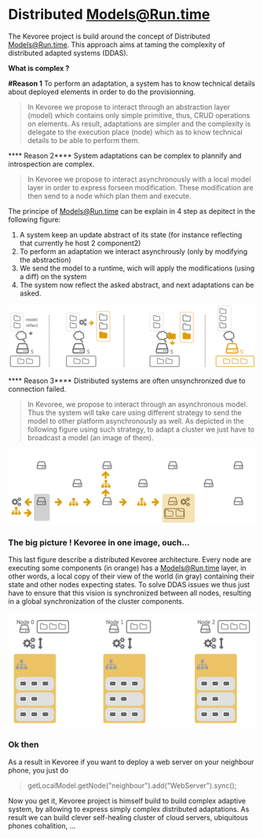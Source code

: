 # Distributed Models@Run.time

The Kevoree project is build around the concept of Distributed Models@Run.time.
This approach aims at taming the complexity of distributed adapted systems (DDAS).

**What is complex ?**

****#Reason 1**** To perform an adaptation, a system has to know technical details about deployed elements in order to do the provisionning.

> In Kevoree we propose to interact through an abstraction layer (model) which contains only simple primitive, thus, CRUD operations on elements. As result, adaptations are simpler and the complexity is delegate to the execution place (node) which as to know technical details to be able to perform them.

**** Reason 2**** System adaptations can be complex to plannify and introspection are complex.

> In Kevoree we propose to interact asynchronously with a local model layer in order to express forseen modification. These modification are then send to a node which plan them and execute.

The principe of Models@Run.time can be explain in 4 step as depitect in the following figure:
1. A system keep an update abstract of its state (for instance reflecting that currently he host 2 component2)
2. To perform an adaptation we interact asynchrously (only by modifying the abstraction)
3. We send the model to a runtime, wich will apply the modifications (using a diff) on the system
4. The system now reflect the asked abstract, and next adaptations can be asked.

![modelATruntime](modelATruntime2.png)

**** Reason 3**** Distributed systems are often unsynchronized due to connection failed.

> In Kevoree, we propose to interact through an asynchronous model. Thus the system will take care using different strategy to send the model to other platform asynchronously as well. As depicted in the following figure using such strategy, to adapt a cluster we just have to broadcast a model (an image of them).

![modelATruntime](distModelAtRuntime.png)

### The big picture ! Kevoree in one image, ouch...

This last figure describe a distributed Kevoree architecture. Every node are executing some components (in orange) has a Models@Run.time layer, in other words, a local copy of their view of the world (in gray) containing their state and other nodes expecting states. To solve DDAS issues we thus just have to ensure that this vision is synchronized between all nodes, resulting in a global synchronization of the cluster components.

![modelATruntime](dmar2.png)

### Ok then

As a result in Kevoree if you want to deploy a web server on your neighbour phone, you just do

> getLocalModel.getNode("neighbour").add("WebServer").sync();

Now you get it, Kevoree project is himself build to build complex adaptive system, by allowing to express simply complex distributed adaptations. As result we can build clever self-healing cluster of cloud servers, ubiquitous phones cohalition, ...
